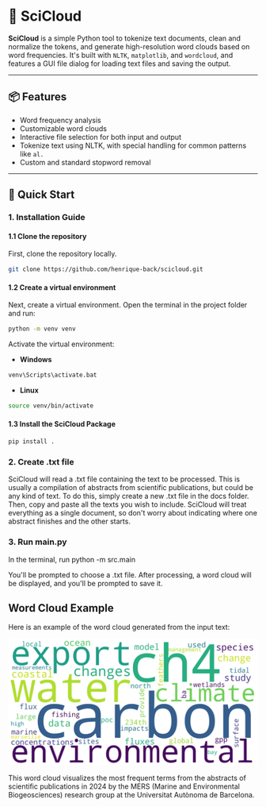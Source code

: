 # 🧠 SciCloud

**SciCloud** is a simple Python tool to tokenize text documents, clean and normalize the tokens, and generate high-resolution word clouds based on word frequencies. It's built with `NLTK`, `matplotlib`, and `wordcloud`, and features a GUI file dialog for loading text files and saving the output.

---

## 📦 Features

- Word frequency analysis
- Customizable word clouds
- Interactive file selection for both input and output
- Tokenize text using NLTK, with special handling for common patterns like `al.`
- Custom and standard stopword removal

---

## 🚀 Quick Start

### 1. Installation Guide
#### 1.1 Clone the repository

First, clone the repository locally.
```bash
git clone https://github.com/henrique-back/scicloud.git
```
#### 1.2 Create a virtual environment

Next, create a virtual environment. Open the terminal in the project folder and run:
```bash
python -m venv venv
```

Activate the virtual environment:
- **Windows**
```bash
venv\Scripts\activate.bat
```

- **Linux**
```bash
source venv/bin/activate
```
#### 1.3 Install the SciCloud Package

```bash
pip install .
```

### 2. Create .txt file
SciCloud will read a .txt file containing the text to be processed. This is usually a compilation of abstracts from scientific publications, but could be any kind of text.
To do this, simply create a new .txt file in the docs folder. Then, copy and paste all the texts you wish to include.
SciCloud will treat everything as a single document, so don't worry about indicating where one abstract finishes and the other starts.

### 3. Run main.py
In the terminal, run python -m src.main

You'll be prompted to choose a .txt file. After processing, a word cloud will be displayed, and you'll be prompted to save it.

## Word Cloud Example

Here is an example of the word cloud generated from the input text:

![Word Cloud](figs/2024_wordcloud.png)

This word cloud visualizes the most frequent terms from the abstracts of scientific publications in 2024 by the MERS (Marine and Environmental Biogeosciences) research group at the Universitat Autònoma de Barcelona.


